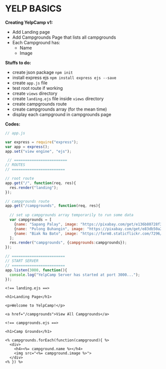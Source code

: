 # YELP BASICS

**Creating YelpCamp v1:**

* Add Landing page
* Add Campgrounds Page that lists all campgrounds
* Each Campground has:
  * Name
  * Image



**Stuffs to do:**

* create json package `npm init` 
* install express ejs `npm install express ejs --save` 
* create `app.js` file
* test root route if working
* create `views` directory
* create `landing.ejs` file inside `views` directory
* create campgrounds route
* create campgrounds array (for the mean time)
* display each campground in campgrounds page



**Codes:** 

```javascript
// app.js

var express = require("express");
var app = express();
app.set("view engine", "ejs");

 // ========================
// ROUTES
// ========================

// root route
app.get("/", function(req, res){
  res.render("landing");
}); 

// campgrounds route
app.get("/campgrounds", function(req, res){
  
  // set up campgrounds array temporarily to run some data
  var campgrounds = [
    {name: "Sapang Palay", image: "https://pixabay.com/get/e136b80728f31c22d2524518b7444795ea76e5d004b0144394f1c471a0e9b4_340.jpg"},
    {name: "Pulong Buhangin", image: "https://pixabay.com/get/e83db50a21f4073ed1584d05fb1d4e97e07ee3d21cac104497f1c07cafeab1b9_340.jpg"},
    {name: "Biak Na Bato", image: "https://farm8.staticflickr.com/7296/28070862692_32f82c02ba.jpg"},
  ];
  res.render("campgrounds", {campgrounds:campgrounds});
});

// ========================
// START SERVER
// ========================
app.listen(3000, function(){
  console.log("YelpCamp Server has started at port 3000...");
});
```

```ejs
<!== landing.ejs ==>

<h1>Landing Page</h1>

<p>Welcome to YelpCamp!</p>

<a href="/campgrounds">View All Campgrounds</a>
```

```ejs
<!== campgrounds.ejs ==>

<h1>Camp Grounds</h1>

<% campgrounds.forEach(function(campground){ %>
  <div>
    <h4><%= campground.name %></h4>
    <img src="<%= campground.image %>">
  </div>   
<% }) %>
```

